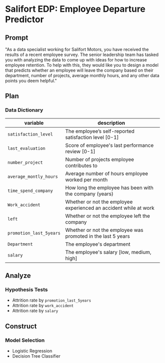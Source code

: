 # Salifort EDP: Employee Departure Predictor

## Prompt

"As a data specialist working for Salifort Motors, you have received the results
of a recent employee survey. The senior leadership team has tasked you with
analyzing the data to come up with ideas for how to increase employee retention.
To help with this, they would like you to design a model that predicts whether
an employee will leave the company based on their department, number of
projects, average monthly hours, and any other data points you deem helpful."

## Plan

### Data Dictionary

| variable                  | description                                                       |
|---------------------------|-------------------------------------------------------------------|
| ``satisfaction_level``    | The employee’s self-reported satisfaction level [0-1]             |
| ``last_evaluation``       | Score of employee's last performance review [0-1]                 |
| ``number_project ``       | Number of projects employee contributes to                        |
| ``average_montly_hours`` | Average number of hours employee worked per month                 |
| ``time_spend_company``    | How long the employee has been with the company (years)           |
| ``Work_accident``         | Whether or not the employee experienced an accident while at work |
| ``left``                  | Whether or not the employee left the company                      |
| ``promotion_last_5years`` | Whether or not the employee was promoted in the last 5 years      |
| ``Department``            | The employee's department                                         |
| ``salary``                | The employee's salary [low, medium, high]                         |

## Analyze

### Hypothesis Tests

- Attrition rate by ``promotion_last_5years``
- Attrition rate by ``work_accident``
- Attrition rate by ``salary``

## Construct

### Model Selection

- Logistic Regression
- Decision Tree Classifier
